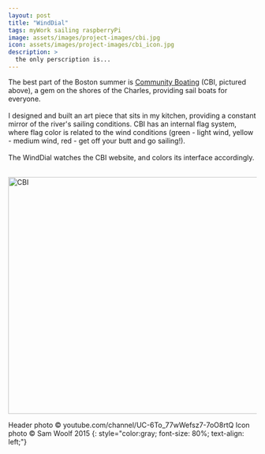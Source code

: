 ```yaml
---
layout: post
title: "WindDial"
tags: myWork sailing raspberryPi
image: assets/images/project-images/cbi.jpg
icon: assets/images/project-images/cbi_icon.jpg
description: >
  the only perscription is...
---
```

The best part of the Boston summer is <a href="http://www.community-boating.org/">Community Boating</a> (CBI, pictured above), a gem on the shores of the Charles, providing sail boats for everyone.  
<br>
I designed and built an art piece that sits in my kitchen, providing a constant mirror of the river's sailing conditions. CBI has an internal flag system, where flag color is related to the wind conditions (green - light wind, yellow - medium wind, red - get off your butt and go sailing!). 
<br><br>
The WindDial watches the CBI website, and colors its interface accordingly. 
<br><br>

<a data-flickr-embed="true"  href="https://www.flickr.com/photos/141235365@N08/albums/72157665701017890" title="CBI"><img src="https://farm2.staticflickr.com/1581/25900813091_9e6ff8d82c_z.jpg" width="640" height="480" alt="CBI"></a><script async src="//embedr.flickr.com/assets/client-code.js" charset="utf-8"></script>

Header photo &copy; youtube.com/channel/UC-6To_77wWefsz7-7oO8rtQ
Icon photo &copy; Sam Woolf 2015
{: style="color:gray; font-size: 80%; text-align: left;"}